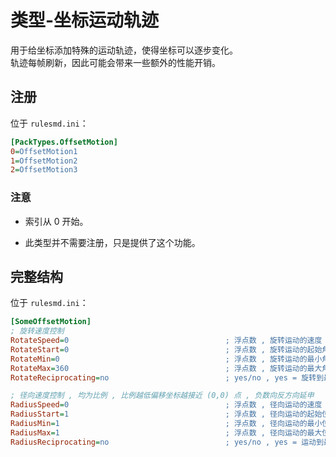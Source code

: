 # 类型-坐标运动轨迹

用于给坐标添加特殊的运动轨迹，使得坐标可以逐步变化。  
轨迹每帧刷新，因此可能会带来一些额外的性能开销。



## 注册

位于 `rulesmd.ini`：

```ini
[PackTypes.OffsetMotion]
0=OffsetMotion1
1=OffsetMotion2
2=OffsetMotion3
```

### 注意

* 索引从 0 开始。

* 此类型并不需要注册，只是提供了这个功能。



## 完整结构

位于 `rulesmd.ini`：

```ini
[SomeOffsetMotion]
; 旋转速度控制
RotateSpeed=0                                   ; 浮点数 , 旋转运动的速度 , 默认值是 0 , 单位 : 度/帧
RotateStart=0                                   ; 浮点数 , 旋转运动的起始角度 , 默认值是 0 , 单位 : 度
RotateMin=0                                     ; 浮点数 , 旋转运动的最小角度 , 可以是负数 , 默认值是 0 , 单位 : 度
RotateMax=360                                   ; 浮点数 , 旋转运动的最大角度 , 可以超过 360 度 , 默认值是 360 , 单位 : 度
RotateReciprocating=no                          ; yes/no , yes = 旋转到最大值 (最小值) 时是往回旋转 , no = 旋转到最大值时直接跳转到最小值 (旋转到最小值时同理) , 默认值是 no

; 径向速度控制 , 均为比例 , 比例越低偏移坐标越接近 (0,0) 点 , 负数向反方向延申
RadiusSpeed=0                                   ; 浮点数 , 径向运动的速度 , 默认值是 0
RadiusStart=1                                   ; 浮点数 , 径向运动的起始位置 , 默认值是 1
RadiusMin=1                                     ; 浮点数 , 径向运动的最小位置 , 可以是负数 , 默认值是 1
RadiusMax=1                                     ; 浮点数 , 径向运动的最大位置 , 可以是负数 , 默认值是 1
RadiusReciprocating=no                          ; yes/no , yes = 运动到最大值 (最小值) 时是往回运动 , no = 运动到最大值时直接跳转到最小值 (运动到最小值时同理) , 默认值是 no
```